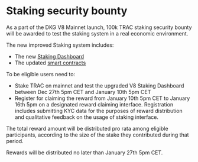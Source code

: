 # Staking security bounty

As a part of the DKG V8 Mainnet launch, 100k TRAC staking security bounty will be awarded to test the staking system in a real economic environment.

The new improved Staking system includes:

* The new [Staking Dashboard](https://staking.origintrail.io/)
* The updated [smart contracts](https://github.com/OriginTrail/dkg-evm-module/)

To be eligible users need to:

* Stake TRAC on mainnet and test the upgraded V8 Staking Dashboard between Dec 27th 5pm CET and January 10th 5pm CET
* Register for claiming the reward from January 10th 5pm CET to January 16th 5pm on a designated reward claiming interface. Registration includes submitting KYC data for the purposes of reward distribution and qualitative feedback on the usage of staking interface.

The total reward amount will be distributed pro rata among eligible participants, according to the size of the stake they contributed during that period.

Rewards will be distributed no later than January 27th 5pm CET.&#x20;

